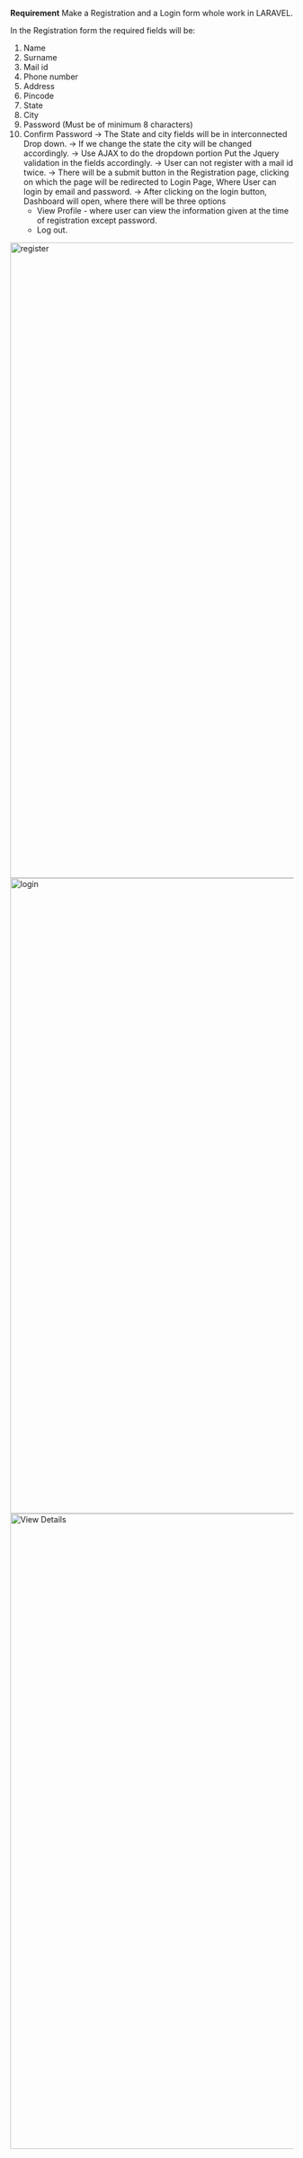 **Requirement** Make a Registration and a Login form whole work in LARAVEL.

In the Registration form the required fields will be:
1. Name
2. Surname
3. Mail id
4. Phone number
5. Address
6. Pincode
7. State
8. City
9. Password (Must be of minimum 8 characters)
10. Confirm Password
-> The State and city fields will be in interconnected Drop down.
-> If we change the state the city will be changed accordingly.
-> Use AJAX to do the dropdown portion Put the Jquery validation in the fields accordingly.
-> User can not register with a mail id twice.
-> There will be a submit button in the Registration page, clicking on which the page will be redirected to Login Page, Where User can login by email and password.
-> After clicking on the login button, Dashboard will open, where there will be three options
    * View Profile - where user can view the information given at the time of registration except password.
    * Log out. 



<img width="1128" alt="register" src="https://github.com/user-attachments/assets/ae9ef775-fc03-4240-82d3-6aa15eff068c">
<img width="1128" alt="login" src="https://github.com/user-attachments/assets/b559d329-19aa-47d6-974d-d023b40f0427">
<img width="1128" alt="View Details" src="https://github.com/user-attachments/assets/26d7a7ff-c081-47d9-a23c-88e69df0e0e6">



